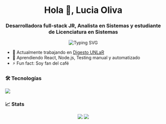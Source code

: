 <h1 align="center">Hola 👋, Lucia Oliva</h1>
<h3 align="center">Desarrolladora full-stack JR, Analista en Sistemas y estudiante de Licenciatura en Sistemas</h3>

<p align="center">
  <img src="https://readme-typing-svg.herokuapp.com?font=Fira+Code&size=22&pause=1000&center=true&vCenter=true&width=435&lines=Desarrolladora+Web;Apasionada+por+la+tecnolog%C3%ADa;Estudiante+de+Sistemas" alt="Typing SVG" />
</p>

- 🔭 Actualmente trabajando en [Digesto UNLaR](https://digesto.unlar.edu.ar)
- 🌱 Aprendiendo React, Node.js, Testing manual y automatizado
- ⚡ Fun fact: Soy fan del café 

### 🛠️ Tecnologías

<p>
  <img src="https://skillicons.dev/icons?i=js,react,nodejs,express,mysql,html,css,tailwind,docker" />
</p>

### 📈 Stats

<p align="center">
  <img src="https://github-readme-stats.vercel.app/api?username=lucia-oliva&show_icons=true&theme=github_dark" />
  <img src="https://github-readme-stats.vercel.app/api/top-langs/?username=lucia-oliva&layout=compact&theme=github_dark" />
</p>
